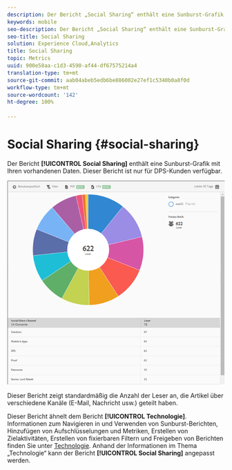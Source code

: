 ```yaml
---
description: Der Bericht „Social Sharing“ enthält eine Sunburst-Grafik mit Ihren vorhandenen Daten. Dieser Bericht ist nur für DPS-Kunden (Digital Publishing Suite) verfügbar.
keywords: mobile
seo-description: Der Bericht „Social Sharing“ enthält eine Sunburst-Grafik mit Ihren vorhandenen Daten. Dieser Bericht ist nur für DPS-Kunden (Digital Publishing Suite) verfügbar.
seo-title: Social Sharing
solution: Experience Cloud,Analytics
title: Social Sharing
topic: Metrics
uuid: 900e58aa-c1d3-4590-af44-df67575214a4
translation-type: tm+mt
source-git-commit: aab04abeb5edb6be886002e27ef1c5340b0a8f0d
workflow-type: tm+mt
source-wordcount: '142'
ht-degree: 100%

---
```



# Social Sharing {#social-sharing}

Der Bericht **[!UICONTROL Social Sharing]** enthält eine Sunburst-Grafik mit Ihren vorhandenen Daten. Dieser Bericht ist nur für DPS-Kunden verfügbar.

![](assets/dps_social_share.png)

Dieser Bericht zeigt standardmäßig die Anzahl der Leser an, die Artikel über verschiedene Kanäle (E-Mail, Nachricht usw.) geteilt haben.

Dieser Bericht ähnelt dem Bericht **[!UICONTROL Technologie]**. Informationen zum Navigieren in und Verwenden von Sunburst-Berichten, Hinzufügen von Aufschlüsselungen und Metriken, Erstellen von Zielaktivitäten, Erstellen von fixierbaren Filtern und Freigeben von Berichten finden Sie unter [Technologie](/help/using/usage/reports-technology.md). Anhand der Informationen im Thema „Technologie“ kann der Bericht **[!UICONTROL Social Sharing]** angepasst werden.
